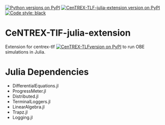 [![Python versions on PyPI](https://img.shields.io/pypi/pyversions/centrex-tlf-julia-extension.svg)](https://pypi.python.org/pypi/centrex-tlf-julia-extension/)
[![CenTREX-TLF-julia-extension version on PyPI](https://img.shields.io/pypi/v/centrex-tlf-julia-extension.svg "CeNTREX-TlF-julia-extension on PyPI")](https://pypi.python.org/pypi/centrex-tlf-julia-extension/)
[![Code style: black](https://img.shields.io/badge/code%20style-black-000000.svg)](https://github.com/psf/black)


# CeNTREX-TlF-julia-extension
 Extension for centrex-tlf [![CenTREX-TLFversion on PyPI](https://img.shields.io/pypi/v/centrex-tlf.svg "CeNTREX-TlF on PyPI")](https://pypi.python.org/pypi/centrex-tlf/) to run OBE simulations in Julia.

# Julia Dependencies
* DifferentialEquations.jl
* ProgressMeter.jl
* Distributed.jl
* TerminalLoggers.jl
* LinearAlgebra.jl
* Trapz.jl
* Logging.jl